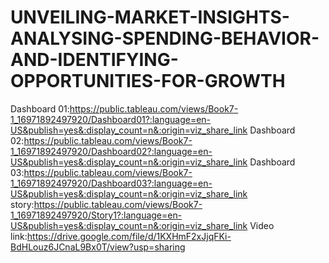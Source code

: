# UNVEILING-MARKET-INSIGHTS-ANALYSING-SPENDING-BEHAVIOR-AND-IDENTIFYING-OPPORTUNITIES-FOR-GROWTH
Dashboard 01:https://public.tableau.com/views/Book7-1_16971892497920/Dashboard01?:language=en-US&publish=yes&:display_count=n&:origin=viz_share_link
Dashboard 02:https://public.tableau.com/views/Book7-1_16971892497920/Dashboard02?:language=en-US&publish=yes&:display_count=n&:origin=viz_share_link
Dashboard 03:https://public.tableau.com/views/Book7-1_16971892497920/Dashboard03?:language=en-US&publish=yes&:display_count=n&:origin=viz_share_link
story:https://public.tableau.com/views/Book7-1_16971892497920/Story1?:language=en-US&publish=yes&:display_count=n&:origin=viz_share_link
Video link:https://drive.google.com/file/d/1KXHmF2xJjqFKi-BdHLouz6JCnaL9Bx0T/view?usp=sharing
